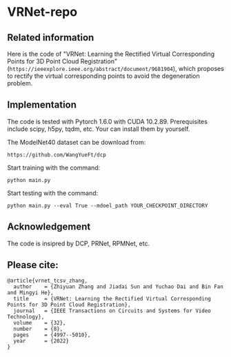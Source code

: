 # VRNet-repo

## Related information
Here is the code of "VRNet: Learning the Rectified Virtual Corresponding Points for 3D Point Cloud Registration" (``https://ieeexplore.ieee.org/abstract/document/9681904``), which proposes to rectify the virtual corresponding points to avoid the degeneration problem.

<!--Note: the code is being prepared. -->

## Implementation
The code is tested with Pytorch 1.6.0 with CUDA 10.2.89. Prerequisites include scipy, h5py, tqdm, etc. Your can install them by yourself.

The ModelNet40 dataset can be download from:
```
https://github.com/WangYueFt/dcp
```

Start training with the command:
```
python main.py 
```

Start testing with the command:
```
python main.py --eval True --mdoel_path YOUR_CHECKPOINT_DIRECTORY
```

## Acknowledgement
The code is insipred by DCP, PRNet, RPMNet, etc.

## Please cite:
```
@article{vrnet_tcsv_zhang,
  author    = {Zhiyuan Zhang and Jiadai Sun and Yuchao Dai and Bin Fan and Mingyi He},
  title     = {VRNet: Learning the Rectified Virtual Corresponding Points for 3D Point Cloud Registration},
  journal   = {IEEE Transactions on Circuits and Systems for Video Technology},
  volume    = {32},
  number    = {8},
  pages     = {4997--5010},
  year      = {2022}
}
```
